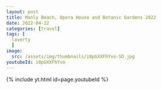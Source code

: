 ```yaml
---
layout: post
title: Manly Beach, Opera House and Botanic Gardens 2022
date: 2022-04-22
categories: [travel]
tags: [
  laverty
  ]
image:
  src: /assets/img/thumbnails/i0pGXXFhYvo-SD.jpg
youtubeId: i0pGXXFhYvo
---
```


{% include yt.html id=page.youtubeId %}


